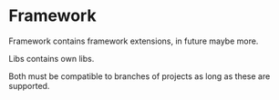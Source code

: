 # Framework

Framework contains framework extensions, in future maybe more.

Libs contains own libs.

Both must be compatible to branches of projects as long as these are supported.

